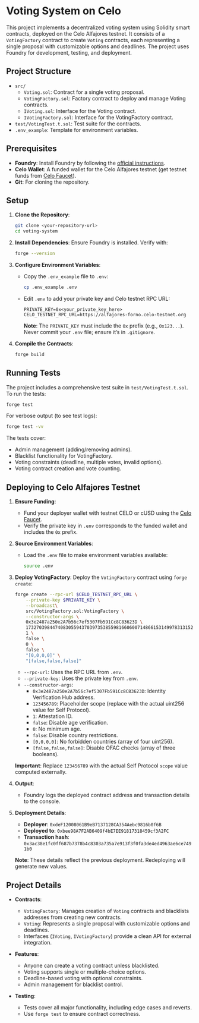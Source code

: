 # Voting System on Celo

This project implements a decentralized voting system using Solidity smart contracts, deployed on the Celo Alfajores testnet. It consists of a `VotingFactory` contract to create `Voting` contracts, each representing a single proposal with customizable options and deadlines. The project uses Foundry for development, testing, and deployment.

## Project Structure

- `src/`
  - `Voting.sol`: Contract for a single voting proposal.
  - `VotingFactory.sol`: Factory contract to deploy and manage Voting contracts.
  - `IVoting.sol`: Interface for the Voting contract.
  - `IVotingFactory.sol`: Interface for the VotingFactory contract.
- `test/VotingTest.t.sol`: Test suite for the contracts.
- `.env_example`: Template for environment variables.

## Prerequisites

- **Foundry**: Install Foundry by following the [official instructions](https://book.getfoundry.sh/getting-started/installation).
- **Celo Wallet**: A funded wallet for the Celo Alfajores testnet (get testnet funds from [Celo Faucet](https://faucet.celo.org)).
- **Git**: For cloning the repository.

## Setup

1. **Clone the Repository**:

   ```bash
   git clone <your-repository-url>
   cd voting-system
   ```

2. **Install Dependencies**: Ensure Foundry is installed. Verify with:

   ```bash
   forge --version
   ```

3. **Configure Environment Variables**:

   - Copy the `.env_example` file to `.env`:
     ```bash
     cp .env_example .env
     ```
   - Edit `.env` to add your private key and Celo testnet RPC URL:
     ```
     PRIVATE_KEY=0x<your_private_key_here>
     CELO_TESTNET_RPC_URL=https://alfajores-forno.celo-testnet.org
     ```
     **Note**: The `PRIVATE_KEY` must include the `0x` prefix (e.g., `0x123...`). Never commit your `.env` file; ensure it’s in `.gitignore`.

4. **Compile the Contracts**:

   ```bash
   forge build
   ```

## Running Tests

The project includes a comprehensive test suite in `test/VotingTest.t.sol`. To run the tests:

```bash
forge test
```

For verbose output (to see test logs):

```bash
forge test -vv
```

The tests cover:

- Admin management (adding/removing admins).
- Blacklist functionality for VotingFactory.
- Voting constraints (deadline, multiple votes, invalid options).
- Voting contract creation and vote counting.

## Deploying to Celo Alfajores Testnet

1. **Ensure Funding**:

   - Fund your deployer wallet with testnet CELO or cUSD using the [Celo Faucet](https://faucet.celo.org).
   - Verify the private key in `.env` corresponds to the funded wallet and includes the `0x` prefix.

2. **Source Environment Variables**:

   - Load the `.env` file to make environment variables available:
     ```bash
     source .env
     ```

3. **Deploy VotingFactory**: Deploy the `VotingFactory` contract using `forge create`:

   ```bash
   forge create --rpc-url $CELO_TESTNET_RPC_URL \
       --private-key $PRIVATE_KEY \
       --broadcast\
       src/VotingFactory.sol:VotingFactory \
       --constructor-args \
       0x3e2487a250e2A7b56c7ef5307Fb591Cc8C83623D \
       17327039844740830559437039735385598166060071486615314997831315260042143232682 \
       1 \
       false \
       0 \
       false \
       "[0,0,0,0]" \
       "[false,false,false]"
   ```

   - `--rpc-url`: Uses the RPC URL from `.env`.
   - `--private-key`: Uses the private key from `.env`.
   - `--constructor-args`:
     - `0x3e2487a250e2A7b56c7ef5307Fb591Cc8C83623D`: Identity Verification Hub address.
     - `123456789`: Placeholder scope (replace with the actual uint256 value for Self Protocol).
     - `1`: Attestation ID.
     - `false`: Disable age verification.
     - `0`: No minimum age.
     - `false`: Disable country restrictions.
     - `[0,0,0,0]`: No forbidden countries (array of four uint256).
     - `[false,false,false]`: Disable OFAC checks (array of three booleans).

   **Important**: Replace `123456789` with the actual Self Protocol `scope` value computed externally.

4. **Output**:

   - Foundry logs the deployed contract address and transaction details to the console.

5. **Deployment Details**:

   - **Deployer**: `0xdeF12008061B9eB7137128CA354Aebc9816b0f6B`
   - **Deployed to**: `0xbee98A7F2AB6409f4bE7EE91817318459cf3A2FC`
   - **Transaction hash**: `0x3ac38e1fc0ff687b7378b4c8303a735a7e913f3f0fa3de4ed4963ae6ce7491b0`

   **Note**: These details reflect the previous deployment. Redeploying will generate new values.

## Project Details

- **Contracts**:

  - `VotingFactory`: Manages creation of `Voting` contracts and blacklists addresses from creating new contracts.
  - `Voting`: Represents a single proposal with customizable options and deadlines.
  - Interfaces (`IVoting`, `IVotingFactory`) provide a clean API for external integration.

- **Features**:

  - Anyone can create a voting contract unless blacklisted.
  - Voting supports single or multiple-choice options.
  - Deadline-based voting with optional constraints.
  - Admin management for blacklist control.

- **Testing**:

  - Tests cover all major functionality, including edge cases and reverts.
  - Use `forge test` to ensure contract correctness.
